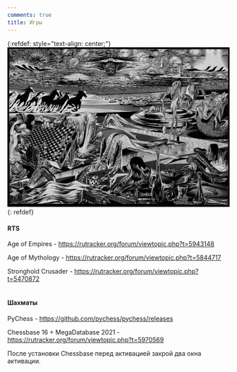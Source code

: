 ```yaml
---
comments: true
title: Игры
---
```


{:refdef: style="text-align: center;"}
![Chess](/images/chess.jpg)
{: refdef}
<br>

#### RTS

Age of Empires - <https://rutracker.org/forum/viewtopic.php?t=5943148>

Age of Mythology - <https://rutracker.org/forum/viewtopic.php?t=5844717>

Stronghold Crusader - <https://rutracker.org/forum/viewtopic.php?t=5470872>
<br><br>

#### Шахматы

PyChess - <https://github.com/pychess/pychess/releases>

Chessbase 16 + MegaDatabase 2021 - <https://rutracker.org/forum/viewtopic.php?t=5970569>

После установки Chessbase перед активацией закрой два окна активации.